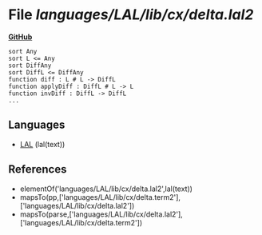 # File _languages/LAL/lib/cx/delta.lal2_
**[GitHub](https://github.com/softlang/yas/blob/master/languages/LAL/lib/cx/delta.lal2)**
```
sort Any
sort L <= Any
sort DiffAny
sort DiffL <= DiffAny
function diff : L # L -> DiffL
function applyDiff : DiffL # L -> L
function invDiff : DiffL -> DiffL
...
```

## Languages
* [LAL](../languages/LAL.md) (lal(text))

## References
* elementOf('languages/LAL/lib/cx/delta.lal2',lal(text))
* mapsTo(pp,['languages/LAL/lib/cx/delta.term2'],['languages/LAL/lib/cx/delta.lal2'])
* mapsTo(parse,['languages/LAL/lib/cx/delta.lal2'],['languages/LAL/lib/cx/delta.term2'])
